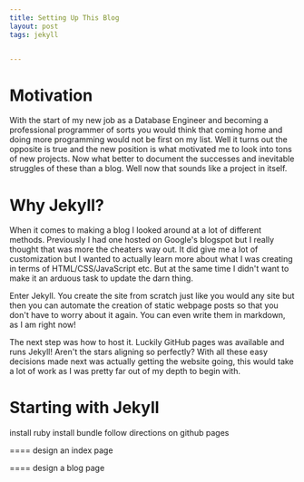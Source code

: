 ```yaml
---
title: Setting Up This Blog
layout: post
tags: jekyll


---
```


Motivation
=====

With the start of my new job as a Database Engineer and becoming a professional programmer of sorts you would think that coming home and doing more programming would not be first on my list. Well it turns out the opposite is true and the new position is what motivated me to look into tons of new projects. Now what better to document the successes and inevitable struggles of these than a blog. Well now that sounds like a project in itself.


Why Jekyll?
=====

When it comes to making a blog I looked around at a lot of different methods. Previously I had one hosted on Google's blogspot but I really thought that was more the cheaters way out. It did give me a lot of customization but I wanted to actually learn more about what I was creating in terms of HTML/CSS/JavaScript etc. But at the same time I didn't want to make it an arduous task to update the darn thing.

Enter Jekyll. You create the site from scratch just like you would any site but then you can automate the creation of static webpage posts so that you don't have to worry about it again. You can even write them in markdown, as I am right now!

The next step was how to host it. Luckily GitHub pages was available and runs Jekyll! Aren't the stars aligning so perfectly? With all these easy decisions made next was actually getting the website going, this would take a lot of work as I was pretty far out of my depth to begin with.


Starting with Jekyll
=====

install ruby
install bundle
follow directions on github pages


====
design an index page


====
design a blog page

